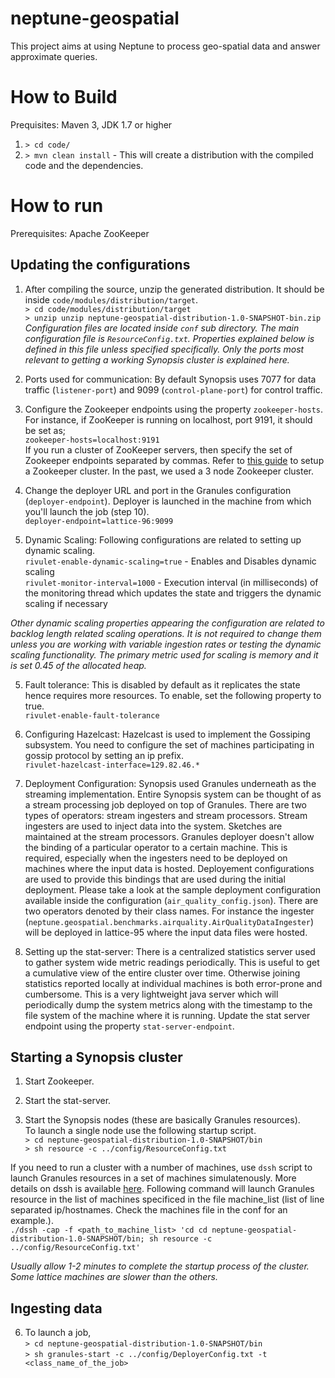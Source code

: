 # neptune-geospatial
This project aims at using Neptune to process geo-spatial data and answer approximate queries. 

# How to Build
Prequisites: Maven 3, JDK 1.7 or higher  
1. `> cd code/`  
2. `> mvn clean install` - This will create a distribution with the compiled code and the dependencies.  

# How to run
Prerequisites: Apache ZooKeeper

## Updating the configurations
1. After compiling the source, unzip the generated distribution. It should be inside `code/modules/distribution/target`.  
`> cd code/modules/distribution/target`  
`> unzip unzip neptune-geospatial-distribution-1.0-SNAPSHOT-bin.zip`  
*Configuration files are located inside `conf` sub directory. The main configuration file is `ResourceConfig.txt`. Properties explained below is defined in this file unless specified specifically. Only the ports most relevant to getting a working Synopsis cluster is explained here.*

2. Ports used for communication: By default Synopsis uses 7077 for data traffic (`listener-port`) and 9099 (`control-plane-port`) for control traffic.

2. Configure the Zookeeper endpoints using the property `zookeeper-hosts`.  
For instance, if ZooKeeper is running on localhost, port 9191, it should be set as;  
`zookeeper-hosts=localhost:9191`  
If you run a cluster of ZooKeeper servers, then specify the set of Zookeeper endpoints separated by commas. Refer to [this guide](https://zookeeper.apache.org/doc/r3.3.2/zookeeperAdmin.html#sc_zkMulitServerSetup) to setup a Zookeeper cluster. In the past, we used a 3 node Zookeeper cluster.

3. Change the deployer URL and port in the Granules configuration (`deployer-endpoint`). Deployer is launched in the machine from which you'll launch the job (step 10).  
`deployer-endpoint=lattice-96:9099`

4. Dynamic Scaling: Following configurations are related to setting up dynamic scaling.  
`rivulet-enable-dynamic-scaling=true` - Enables and Disables dynamic scaling  
`rivulet-monitor-interval=1000` - Execution interval (in milliseconds) of the monitoring thread which updates the state and triggers the dynamic scaling if necessary

*Other dynamic scaling properties appearing the configuration are related to backlog length related scaling operations. It is not required to change them unless you are working with variable ingestion rates or testing the dynamic scaling functionality. The primary metric used for scaling is memory and it is set 0.45 of the allocated heap.*

5. Fault tolerance: This is disabled by default as it replicates the state hence requires more resources. To enable, set the following property to true.  
`rivulet-enable-fault-tolerance`

6. Configuring Hazelcast: Hazelcast is used to implement the Gossiping subsystem. You need to configure the set of machines participating in gossip protocol by setting an ip prefix.  
`rivulet-hazelcast-interface=129.82.46.*`

7. Deployment Configuration: Synopsis used Granules underneath as the streaming implementation. Entire Synopsis system can be thought of as a stream processing job deployed on top of Granules. There are two types of operators: stream ingesters and stream processors. Stream ingesters are used to inject data into the system. Sketches are maintained at the stream processors. Granules deployer doesn't allow the binding of a particular operator to a certain machine. This is required, especially when the ingesters need to be deployed on machines where the input data is hosted. Deployement configurations are used to provide this bindings that are used during the initial deployment. Please take a look at the sample deployment configuration available inside the configuration (`air_quality_config.json`). There are two operators denoted by their class names. For instance the ingester (`neptune.geospatial.benchmarks.airquality.AirQualityDataIngester`) will be deployed in lattice-95 where the input data files were hosted.

8. Setting up the stat-server: There is a centralized statistics server used to gather system wide metric readings periodically. This is useful to get a cumulative view of the entire cluster over time. Otherwise joining statistics reported locally at individual machines is both error-prone and cumbersome. This is a very lightweight java server which will periodically dump the system metrics along with the timestamp to the file system of the machine where it is running. Update the stat server endpoint using the property `stat-server-endpoint`.

## Starting a Synopsis cluster
1. Start Zookeeper.

2. Start the stat-server.

3. Start the Synopsis nodes (these are basically Granules resources).   
To launch a single node use the following startup script.  
`> cd neptune-geospatial-distribution-1.0-SNAPSHOT/bin`  
`> sh resource -c ../config/ResourceConfig.txt`

If you need to run a cluster with a number of machines, use `dssh` script to launch Granules resources in a set of machines simulatenously. More details on dssh is available [here](https://github.com/malensek/dssh). Following command will launch Granules resource in the list of machines specificed in the file machine_list (list of line separated ip/hostnames. Check the machines file in the conf for an example.).  
`./dssh -cap -f <path_to_machine_list> 'cd cd neptune-geospatial-distribution-1.0-SNAPSHOT/bin; sh resource -c ../config/ResourceConfig.txt'`

*Usually allow 1-2 minutes to complete the startup process of the cluster. Some lattice machines are slower than the others.*

## Ingesting data
6. To launch a job,  
`> cd neptune-geospatial-distribution-1.0-SNAPSHOT/bin`  
`> sh granules-start -c ../config/DeployerConfig.txt -t <class_name_of_the_job>`
